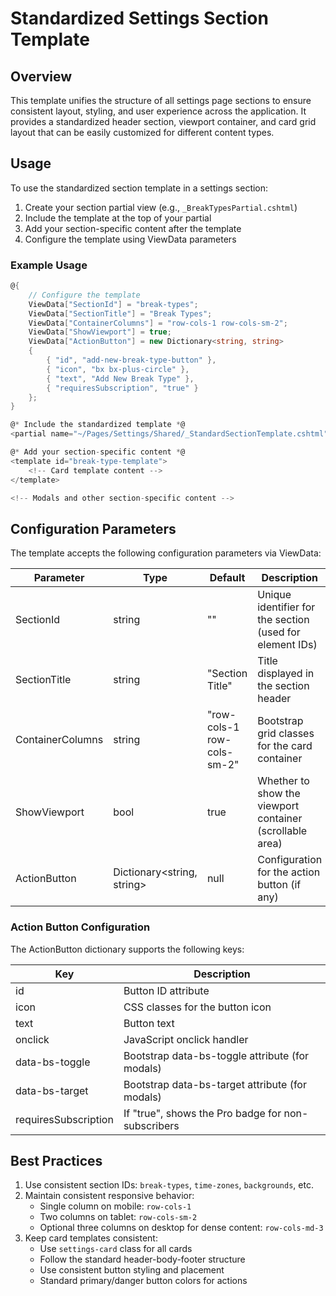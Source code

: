 # Standardized Settings Section Template

## Overview

This template unifies the structure of all settings page sections to ensure consistent layout, styling, and user experience across the application. It provides a standardized header section, viewport container, and card grid layout that can be easily customized for different content types.

## Usage

To use the standardized section template in a settings section:

1. Create your section partial view (e.g., `_BreakTypesPartial.cshtml`)
2. Include the template at the top of your partial
3. Add your section-specific content after the template
4. Configure the template using ViewData parameters

### Example Usage

```csharp
@{
    // Configure the template
    ViewData["SectionId"] = "break-types";
    ViewData["SectionTitle"] = "Break Types";
    ViewData["ContainerColumns"] = "row-cols-1 row-cols-sm-2";
    ViewData["ShowViewport"] = true;
    ViewData["ActionButton"] = new Dictionary<string, string>
    {
        { "id", "add-new-break-type-button" },
        { "icon", "bx bx-plus-circle" },
        { "text", "Add New Break Type" },
        { "requiresSubscription", "true" }
    };
}

@* Include the standardized template *@
<partial name="~/Pages/Settings/Shared/_StandardSectionTemplate.cshtml" />

@* Add your section-specific content *@
<template id="break-type-template">
    <!-- Card template content -->
</template>

<!-- Modals and other section-specific content -->
```

## Configuration Parameters

The template accepts the following configuration parameters via ViewData:

| Parameter | Type | Default | Description |
|-----------|------|---------|-------------|
| SectionId | string | "" | Unique identifier for the section (used for element IDs) |
| SectionTitle | string | "Section Title" | Title displayed in the section header |
| ContainerColumns | string | "row-cols-1 row-cols-sm-2" | Bootstrap grid classes for the card container |
| ShowViewport | bool | true | Whether to show the viewport container (scrollable area) |
| ActionButton | Dictionary<string, string> | null | Configuration for the action button (if any) |

### Action Button Configuration

The ActionButton dictionary supports the following keys:

| Key | Description |
|-----|-------------|
| id | Button ID attribute |
| icon | CSS classes for the button icon |
| text | Button text |
| onclick | JavaScript onclick handler |
| data-bs-toggle | Bootstrap data-bs-toggle attribute (for modals) |
| data-bs-target | Bootstrap data-bs-target attribute (for modals) |
| requiresSubscription | If "true", shows the Pro badge for non-subscribers |

## Best Practices

1. Use consistent section IDs: `break-types`, `time-zones`, `backgrounds`, etc.
2. Maintain consistent responsive behavior:
   - Single column on mobile: `row-cols-1`
   - Two columns on tablet: `row-cols-sm-2`
   - Optional three columns on desktop for dense content: `row-cols-md-3`
3. Keep card templates consistent:
   - Use `settings-card` class for all cards
   - Follow the standard header-body-footer structure
   - Use consistent button styling and placement
   - Standard primary/danger button colors for actions